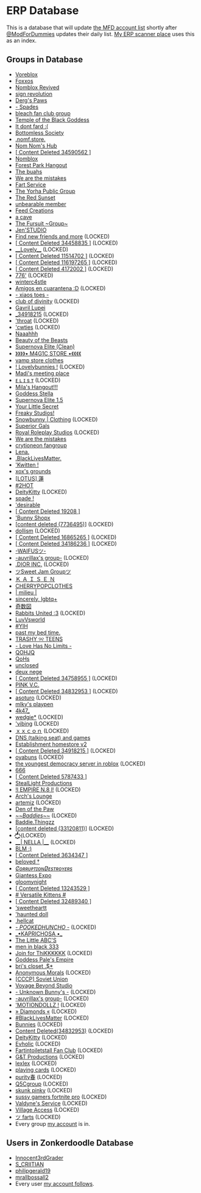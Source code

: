# ERP Database
This is a database that will update [the MFD account list](https://github.com/VigilantLizard/ERPLists/blob/main/AccountList.bin) shortly after [@ModForDummies](https:/.com/ModForDummies) updates their daily list. [My ERP scanner place](https://github.com/VigilantLizard/ERPScannerPlace/tree/main) uses this as an index.
## Groups in Database
- [Voreblox](https://www.roblox.com/communities/34788732)
- [Foxxos](https://www.roblox.com/communities/34282593)
- [Nomblox Revived](https://www.roblox.com/communities/34640640)
- [sign revolution](https://www.roblox.com/communities/17106942)
- [Derg's Paws](https://www.roblox.com/communities/32317885)
- [- Spades](https://www.roblox.com/communities/35063781)
- [bleach fan club group](https://www.roblox.com/communities/35054382)
- [Temple of the Black Goddess](https://www.roblox.com/communities/35008055)
- [It dont fard :(](https://www.roblox.com/communities/34208803)
- [Bottomless Society](https://www.roblox.com/communities/32039471)
- [.nomf.store.](https://www.roblox.com/communities/11728300)
- [Nom Nom's Hub](https://www.roblox.com/communities/33514065)
- [\[ Content Deleted 34590562 \]](https://www.roblox.com/communities/34590562)
- [Nomblox](https://www.roblox.com/communities/34128447)
- [Forest Park Hangout](https://www.roblox.com/communities/16491838)
- [The buahs](https://www.roblox.com/communities/34369407)
- [We are the mistakes](https://www.roblox.com/communities/8080203)
- [Fart Service](https://www.roblox.com/communities/33966769)
- [The Yorha Public Group](https://www.roblox.com/communities/35052384)
- [The Red Sunset](https://www.roblox.com/communities/34439006)
- [unbearable member](https://www.roblox.com/communities/34466705)
- [Feed Creations](https://www.roblox.com/communities/12047515)
- [a cave](https://www.roblox.com/communities/32022314)
- [The Fursuit \~Group\~](https://www.roblox.com/communities/33539681)
- [Jen'STUDIO](https://www.roblox.com/communities/34383074)
- [Find new friends and more](https://www.roblox.com/communities/34874583) (LOCKED)
- [\[ Content Deleted 34458835 \]](https://www.roblox.com/communities/34458835) (LOCKED)
- [\_\_Lovely\_\_](https://www.roblox.com/communities/16795620) (LOCKED)
- [\[ Content Deleted 11514702 \]](https://www.roblox.com/communities/11514702) (LOCKED)
- [\[ Content Deleted 116197265 \]](https://www.roblox.com/communities/116197265) (LOCKED)
- [\[ Content Deleted 4172002 \]](https://www.roblox.com/communities/4172002) (LOCKED)
- [776'](https://www.roblox.com/communities/13407796) (LOCKED)
- [winterc4stle](https://www.roblox.com/communities/32983524)
- [Amigos en cuarantena :D](https://www.roblox.com/communities/7713435) (LOCKED)
- [- xiaos toes -](https://www.roblox.com/communities/16304795)
- [club of divinity](https://www.roblox.com/communities/34918086) (LOCKED)
- [Gavril Lupei](https://www.roblox.com/communities/15922716)
- [_34918215](https://www.roblox.com/communities/34918215) (LOCKED)
- ['throat](https://www.roblox.com/communities/34864392) (LOCKED)
- ['cwties](https://www.roblox.com/communities/33437758) (LOCKED)
- [Naaahhh](https://www.roblox.com/communities/32699422)
- [Beauty of the Beasts](https://www.roblox.com/communities/5812000)
- [Supernova Elite (Clean)](https://www.roblox.com/communities/34734752)
- [》》》》• M4G1C STORE •《《《《](https://www.roblox.com/communities/33855513)
- [vamp store clothes](https://www.roblox.com/communities/33896637)
- [! Lovelybunnies !](https://www.roblox.com/communities/15912864) (LOCKED)
- [Madi's meeting place](https://www.roblox.com/communities/34997222)
- [ᴇ ʟ ɪ s ᴛ](https://www.roblox.com/communities/16960276) (LOCKED)
- [Mila's Hangout!!!](https://www.roblox.com/communities/34616910)
- [Goddess Stella](https://www.roblox.com/communities/1018746)
- [Supernova Elite 1.5](https://www.roblox.com/communities/34749564)
- [Your Little Secret](https://www.roblox.com/communities/34841849)
- [Freaky Studios!](https://www.roblox.com/communities/7146011)
- [Snowbunny | Clothing](https://www.roblox.com/communities/5717913) (LOCKED)
- [Superior Gals](https://www.roblox.com/communities/34641882)
- [Royal Roleplay Studios](https://www.roblox.com/communities/16339899) (LOCKED)
- [We are the mistakes](https://www.roblox.com/communities/8080203)
- [crytioneon fangroup](https://www.roblox.com/communities/12246485)
- [Lena.](https://www.roblox.com/communities/13678537)
- [.BlackLivesMatter.](https://www.roblox.com/communities/6553297)
- ['Kwitten !](https://www.roblox.com/communities/16224651)
- [xox's grounds](https://www.roblox.com/communities/34463529)
- [\[LOTUS\] 蓮](https://www.roblox.com/communities/4928849)
- [#2HOT](https://www.roblox.com/communities/7315709)
- [DeityKitty](https://www.roblox.com/communities/15346060) (LOCKED)
- [spade !](https://www.roblox.com/communities/35062509)
- ['desirable](https://www.roblox.com/communities/33349824)
- [\[ Content Deleted 19208 \]](https://www.roblox.com/communities/19208)
- ['Bunny Shopx](https://www.roblox.com/communities/34408471)
- [\[content deleted (7736495)\]](https://www.roblox.com/communities/7736495) (LOCKED)
- [dollism](https://www.roblox.com/communities/17310816) (LOCKED)
- [\[ Content Deleted 16865265 \]](https://www.roblox.com/communities/16865265) (LOCKED)
- [\[ Content Deleted 34186236 \]](https://www.roblox.com/communities/34186236) (LOCKED)
- [-WAIFUSツ-](https://www.roblox.com/communities/11094955)
- [-auvrillax's group-](https://www.roblox.com/communities/9486597) (LOCKED)
- [.DIOR INC.](https://www.roblox.com/communities/5751342) (LOCKED)
- [ツSweet Jam Groupツ](https://www.roblox.com/communities/35065141)
- [Ｋ Ａ Ｉ Ｓ Ｅ Ｎ](https://www.roblox.com/communities/8852238)
- [CHERRYPOPCLOTHES](https://www.roblox.com/communities/34140106)
- [| milieu |](https://www.roblox.com/communities/10016889)
- [sincerely, lgbtq+](https://www.roblox.com/communities/9709065)
- [奇数図](https://www.roblox.com/communities/34927755)
- [Rabbits United :3](https://www.roblox.com/communities/6142620) (LOCKED)
- [LuvVsworld](https://www.roblox.com/communities/6318545)
- [#YIH](https://www.roblox.com/communities/33508385)
- [past my bed time.](https://www.roblox.com/communities/9129599)
- [TRASHY ୨୧ TEENS](https://www.roblox.com/communities/15321257)
- [- Love Has No Limits -](https://www.roblox.com/communities/13764554)
- [QOHJQ](https://www.roblox.com/communities/7405371)
- [QoHs](https://www.roblox.com/communities/34396635)
- [unclosed](https://www.roblox.com/communities/13802474)
- [deux nege](https://www.roblox.com/communities/33533199)
- [\[ Content Deleted 34758955 \]](https://www.roblox.com/communities/34758955) (LOCKED)
- [PINK V.C.](https://www.roblox.com/communities/34832659)
- [\[ Content Deleted 34832953 \]](https://www.roblox.com/communities/34832953) (LOCKED)
- [asoturo](https://www.roblox.com/communities/33203346) (LOCKED)
- [mlky's playpen](https://www.roblox.com/communities/4996692)
- [4k47_](https://www.roblox.com/communities/15441981)
- [wedgie*](https://www.roblox.com/communities/33630415) (LOCKED)
- ['vibing](https://www.roblox.com/communities/35101898) (LOCKED)
- [ｘｘｃｏｎ](https://www.roblox.com/communities/35039840) (LOCKED)
- [DNS (talking seat) and games](https://www.roblox.com/communities/34782306)
- [Establishment homestore v2](https://www.roblox.com/communities/34586807)
- [\[ Content Deleted 34918215 \]](https://www.roblox.com/communities/34918215) (LOCKED)
- [oyabuns](https://www.roblox.com/communities/34877531) (LOCKED)
- [the youngest democracy server in roblox](https://www.roblox.com/communities/7534663) (LOCKED)
- [666](https://www.roblox.com/communities/13131364)
- [\[ Content Deleted 5787433 \]](https://www.roblox.com/communities/5787433)
- [StealLight Productions](https://www.roblox.com/communities/4271953)
- [!l EMPIRE N.8 l!](https://www.roblox.com/communities/8250972) (LOCKED)
- [Arch's Lounge](https://www.roblox.com/communities/34903652)
- [artemiz](https://www.roblox.com/communities/34061561) (LOCKED)
- [Den of the Paw](https://www.roblox.com/communities/34448764)
- [\~\~$Baddies$\~\~](https://www.roblox.com/communities/10533109) (LOCKED)
- [Baddie.Thingzz](https://www.roblox.com/communities/8620398)
- [\[content deleted (33120811)\]](https://www.roblox.com/communities/33120811) (LOCKED)
- ["҈̒̓̕҈̒̓̕҈̒̓̕҈̒̓̕҈̒̓̕҈̒̓̕҈̒̓̕҈̒̓̕҈̒̓̕҈̒̓̕҈̒̓̕,](https://www.roblox.com/communities/34452883) (LOCKED)
- [\_\_| NELLA |\_\_](https://www.roblox.com/communities/9261176) (LOCKED)
- [BLM :)](https://www.roblox.com/communities/7731339)
- [\[ Content Deleted 3634347 \]](https://www.roblox.com/communities/3634347)
- [beloved †](https://www.roblox.com/communities/17027840)
- [$C̸ᴏʀʀᴜᴘᴛɪᴏɴ D̸ᴇsᴛʀᴏʏᴇʀs$](https://www.roblox.com/communities/7659197)
- [Giantess Expo](https://www.roblox.com/communities/15176371)
- [gloomynight](https://www.roblox.com/communities/34196153)
- [\[ Content Deleted 13243529 \]](https://www.roblox.com/communities/13243529)
- [# Versatile Kittens #](https://www.roblox.com/communities/14765454)
- [\[ Content Deleted 32489340 \]](https://www.roblox.com/communities/32489340)
- [‘sweetheartt](https://www.roblox.com/communities/34816688)
- ['haunted doll](https://www.roblox.com/communities/3200377)
- [,hellcat](https://www.roblox.com/communities/34636693)
- [- $POOKED HUNCHO$ -](https://www.roblox.com/communities/10560880) (LOCKED)
- [\_•KAPRICHOSA •\_](https://www.roblox.com/communities/33679085)
- [The Little ABC'S](https://www.roblox.com/communities/2520468)
- [men in black 333](https://www.roblox.com/communities/260700)
- [Join for ThiKKKKKK](https://www.roblox.com/communities/5539910) (LOCKED)
- [Goddess Pale's Empire](https://www.roblox.com/communities/34911083)
- [bri's closet .$*](https://www.roblox.com/communities/10564506)
- [Anonymous Morals](https://www.roblox.com/communities/7761173) (LOCKED)
- [\[СССР\] Soviet Union](https://www.roblox.com/communities/35061381)
- [Voyage Beyond Studio](https://www.roblox.com/communities/6446911)
- [- Unknown Bunny's -](https://www.roblox.com/communities/8982691) (LOCKED)
- [-auvrillax's group-](https://www.roblox.com/communities/9486597) (LOCKED)
- ['MOTIONDOLLZ !](https://www.roblox.com/communities/34620782) (LOCKED)
- [» Diamonds «](https://www.roblox.com/communities/33428719) (LOCKED)
- [#BlackLivesMatter](https://www.roblox.com/communities/2626818) (LOCKED)
- [Bunnіеs](https://www.roblox.com/communities/35105874) (LOCKED)
- [Content Deleted(34832953)](https://www.roblox.com/communities/34832953) (LOCKED)
- [DeityKitty](https://www.roblox.com/communities/15346060) (LOCKED)
- [Evholic](https://www.roblox.com/communities/10196423) (LOCKED)
- [Fartintoiletstall Fan Club](https://www.roblox.com/communities/15081762) (LOCKED)
- [G&T Productions](https://www.roblox.com/communities/12960930) (LOCKED)
- [lexIex](https://www.roblox.com/communities/34697482) (LOCKED)
- [playing cards](https://www.roblox.com/communities/34969370) (LOCKED)
- [purity春](https://www.roblox.com/communities/10832235) (LOCKED)
- [Q5Cgroup](https://www.roblox.com/communities/34444795) (LOCKED)
- [skunk pinky](https://www.roblox.com/communities/32705342) (LOCKED)
- [sussy gamers fortnite pro](https://www.roblox.com/communities/3784054) (LOCKED)
- [Valdyne's Service](https://www.roblox.com/communities/35012218) (LOCKED)
- [Village Access](https://www.roblox.com/communities/34624282) (LOCKED)
- [ツ farts](https://www.roblox.com/communities/8068605) (LOCKED)
- Every group [my account](https://www.roblox.com/users/7506583559/profile) is in.

## Users in Zonkerdoodle Database
- [Innocent3rdGrader](https://www.roblox.com/users/7517654939/profile)
- [S_CRIITIAN](https://www.roblox.com/users/2512234756/profile)
- [philipgerald19](https://www.roblox.com/users/906812356/profile)
- [mrallbossall2](https://www.roblox.com/users/4834459766/profile)
- Every user [my account follows](https://www.roblox.com/users/7506583559/friends#!/following).
